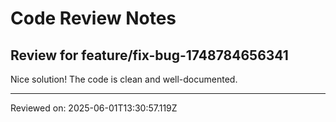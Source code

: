 # Code Review Notes

## Review for feature/fix-bug-1748784656341

Nice solution! The code is clean and well-documented.

---
Reviewed on: 2025-06-01T13:30:57.119Z